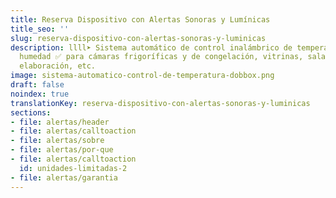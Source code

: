 ```yaml
---
title: Reserva Dispositivo con Alertas Sonoras y Lumínicas
title_seo: ''
slug: reserva-dispositivo-con-alertas-sonoras-y-luminicas
description: llll➤ Sistema automático de control inalámbrico de temperatura y
  humedad ✅ para cámaras frigoríficas y de congelación, vitrinas, salas de
  elaboración, etc.
image: sistema-automatico-control-de-temperatura-dobbox.png
draft: false
noindex: true
translationKey: reserva-dispositivo-con-alertas-sonoras-y-luminicas
sections:
- file: alertas/header
- file: alertas/calltoaction
- file: alertas/sobre
- file: alertas/por-que
- file: alertas/calltoaction
  id: unidades-limitadas-2
- file: alertas/garantia
---
```

